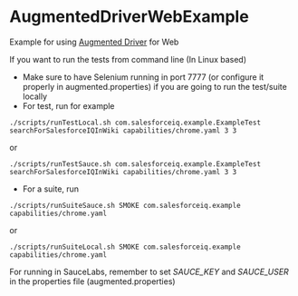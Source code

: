 # AugmentedDriverWebExample
Example for using [Augmented Driver](https://github.com/relateiq/AugmentedDriver) for Web  


If you want to run the tests from command line (In Linux based)  

* Make sure to have Selenium running in port 7777 (or configure it properly in augmented.properties) if you are going to run the  test/suite locally
* For test, run for example  

```
./scripts/runTestLocal.sh com.salesforceiq.example.ExampleTest  searchForSalesforceIQInWiki capabilities/chrome.yaml 3 3
```
or  
```
./scripts/runTestSauce.sh com.salesforceiq.example.ExampleTest  searchForSalesforceIQInWiki capabilities/chrome.yaml 3 3
```

* For a suite, run  
```
./scripts/runSuiteSauce.sh SMOKE com.salesforceiq.example capabilities/chrome.yaml
```
or  
```
./scripts/runSuiteLocal.sh SMOKE com.salesforceiq.example capabilities/chrome.yaml
```  

For running in SauceLabs, remember to set _SAUCE_KEY_ and _SAUCE_USER_ in the properties file (augmented.properties)


